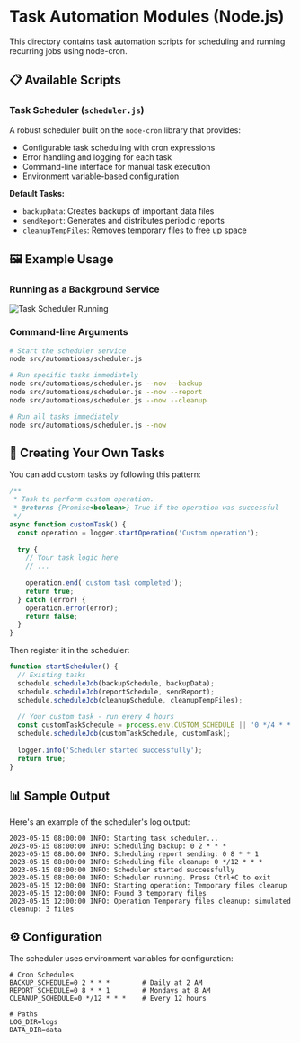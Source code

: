 # Task Automation Modules (Node.js)

This directory contains task automation scripts for scheduling and running recurring jobs using node-cron.

## 📋 Available Scripts

### Task Scheduler (`scheduler.js`)

A robust scheduler built on the `node-cron` library that provides:
- Configurable task scheduling with cron expressions
- Error handling and logging for each task
- Command-line interface for manual task execution
- Environment variable-based configuration

**Default Tasks:**
- `backupData`: Creates backups of important data files
- `sendReport`: Generates and distributes periodic reports
- `cleanupTempFiles`: Removes temporary files to free up space

## 🖼️ Example Usage

### Running as a Background Service

![Task Scheduler Running](../../docs/images/nodejs_scheduler.png)

### Command-line Arguments

```bash
# Start the scheduler service
node src/automations/scheduler.js

# Run specific tasks immediately
node src/automations/scheduler.js --now --backup
node src/automations/scheduler.js --now --report
node src/automations/scheduler.js --now --cleanup

# Run all tasks immediately
node src/automations/scheduler.js --now
```

## 🧩 Creating Your Own Tasks

You can add custom tasks by following this pattern:

```javascript
/**
 * Task to perform custom operation.
 * @returns {Promise<boolean>} True if the operation was successful
 */
async function customTask() {
  const operation = logger.startOperation('Custom operation');
  
  try {
    // Your task logic here
    // ...
    
    operation.end('custom task completed');
    return true;
  } catch (error) {
    operation.error(error);
    return false;
  }
}
```

Then register it in the scheduler:

```javascript
function startScheduler() {
  // Existing tasks
  schedule.scheduleJob(backupSchedule, backupData);
  schedule.scheduleJob(reportSchedule, sendReport);
  schedule.scheduleJob(cleanupSchedule, cleanupTempFiles);
  
  // Your custom task - run every 4 hours
  const customTaskSchedule = process.env.CUSTOM_SCHEDULE || '0 */4 * * *';
  schedule.scheduleJob(customTaskSchedule, customTask);
  
  logger.info('Scheduler started successfully');
  return true;
}
```

## 📊 Sample Output

Here's an example of the scheduler's log output:

```
2023-05-15 08:00:00 INFO: Starting task scheduler...
2023-05-15 08:00:00 INFO: Scheduling backup: 0 2 * * *
2023-05-15 08:00:00 INFO: Scheduling report sending: 0 8 * * 1
2023-05-15 08:00:00 INFO: Scheduling file cleanup: 0 */12 * * *
2023-05-15 08:00:00 INFO: Scheduler started successfully
2023-05-15 08:00:00 INFO: Scheduler running. Press Ctrl+C to exit
2023-05-15 12:00:00 INFO: Starting operation: Temporary files cleanup
2023-05-15 12:00:00 INFO: Found 3 temporary files
2023-05-15 12:00:00 INFO: Operation Temporary files cleanup: simulated cleanup: 3 files
```

## ⚙️ Configuration

The scheduler uses environment variables for configuration:

```
# Cron Schedules
BACKUP_SCHEDULE=0 2 * * *        # Daily at 2 AM
REPORT_SCHEDULE=0 8 * * 1        # Mondays at 8 AM
CLEANUP_SCHEDULE=0 */12 * * *    # Every 12 hours

# Paths
LOG_DIR=logs
DATA_DIR=data
``` 
